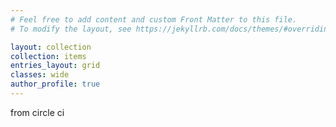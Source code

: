 ```yaml
---
# Feel free to add content and custom Front Matter to this file.
# To modify the layout, see https://jekyllrb.com/docs/themes/#overriding-theme-defaults

layout: collection
collection: items
entries_layout: grid
classes: wide
author_profile: true
---
```

from circle ci